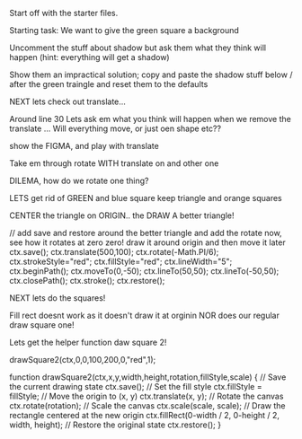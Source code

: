 Start off with the starter files.

Starting task: We want to give the green square a background


Uncomment the stuff about shadow but ask them what they
think will happen (hint: everything will get a shadow)

Show them an impractical solution; copy and paste the shadow stuff below / after the green traingle and reset them to the defaults

NEXT lets check out translate...

Around line 30 Lets ask em what you think will happen when we remove the translate ...
Will everything move, or just oen shape etc??

show the FIGMA, and play with translate

Take em through rotate WITH translate on and other one

DILEMA, how do we rotate one thing?

LETS get rid of GREEN and blue square keep triangle and orange squares

CENTER the triangle on ORIGIN.. the DRAW A better triangle!

// add save and restore around the better triangle and add the rotate now, see how it rotates at zero zero! draw it around origin and then move it later
			ctx.save();
            ctx.translate(500,100);
            ctx.rotate(-Math.PI/6);
            ctx.strokeStyle="red";
			ctx.fillStyle="red";
			ctx.lineWidth="5";
			ctx.beginPath();
			ctx.moveTo(0,-50);
			ctx.lineTo(50,50);
			ctx.lineTo(-50,50);
			ctx.closePath();
			ctx.stroke();
            ctx.restore();

NEXT lets do the squares!

Fill rect doesnt work as it doesn't draw it at orginin
NOR does our regular draw square one!

Lets get the helper function daw square 2!

drawSquare2(ctx,0,0,100,200,0,"red",1);

function drawSquare2(ctx,x,y,width,height,rotation,fillStyle,scale) {
    // Save the current drawing state
    ctx.save();
    // Set the fill style
    ctx.fillStyle = fillStyle;
    // Move the origin to (x, y)
    ctx.translate(x, y);
    // Rotate the canvas
    ctx.rotate(rotation);
    // Scale the canvas
    ctx.scale(scale, scale);
    // Draw the rectangle centered at the new origin
    ctx.fillRect(0-width / 2, 0-height / 2, width, height);
    // Restore the original state
    ctx.restore();
}